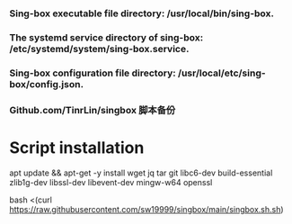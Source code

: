 ### Sing-box executable file directory: /usr/local/bin/sing-box.
### The systemd service directory of sing-box: /etc/systemd/system/sing-box.service.
### Sing-box configuration file directory: /usr/local/etc/sing-box/config.json.
### Github.com/TinrLin/singbox 脚本备份
# **Script installation**

apt update && apt-get -y install wget jq tar git libc6-dev build-essential zlib1g-dev libssl-dev libevent-dev mingw-w64 openssl

bash <(curl https://raw.githubusercontent.com/sw19999/singbox/main/singbox.sh.sh)

